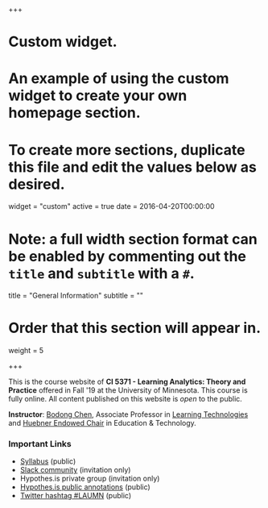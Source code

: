 +++
# Custom widget.
# An example of using the custom widget to create your own homepage section.
# To create more sections, duplicate this file and edit the values below as desired.
widget = "custom"
active = true
date = 2016-04-20T00:00:00

# Note: a full width section format can be enabled by commenting out the `title` and `subtitle` with a `#`.
title = "General Information"
subtitle = ""

# Order that this section will appear in.
weight = 5

+++

This is the course website of **CI 5371 - Learning Analytics: Theory and Practice** offered in Fall '19 at the University of Minnesota. This course is fully online. All content published on this website is *open* to the public. 

**Instructor**: [Bodong Chen](https://bodong.me/), Associate Professor in [Learning Technologies](http://www.cehd.umn.edu/ci/academics/LearningTechnologies/) and [Huebner Endowed Chair](https://www.cehd.umn.edu/giving/gifts/) in Education & Technology. 

### Important Links

- [Syllabus](http://bit.ly/lamn-syl) (public)
- [Slack community](https://la-mn.slack.com/) (invitation only)
- Hypothes.is private group (invitation only)
- [Hypothes.is public annotations](https://hypothes.is/search?q=tag%3ALAUMN) (public)
- [Twitter hashtag #LAUMN](https://twitter.com/search?q=%23LAUMN&src=typd) (public)
